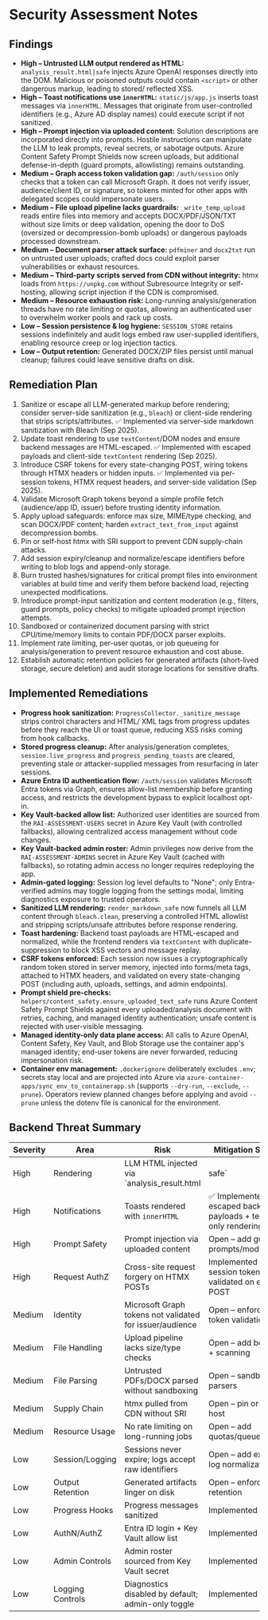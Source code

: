# Security Assessment Notes

## Findings

- **High – Untrusted LLM output rendered as HTML:** `analysis_result.html|safe` injects Azure OpenAI responses directly into the DOM. Malicious or poisoned outputs could contain `<script>` or other dangerous markup, leading to stored/ reflected XSS.
- **High – Toast notifications use `innerHTML`:** `static/js/app.js` inserts toast messages via `innerHTML`. Messages that originate from user-controlled identifiers (e.g., Azure AD display names) could execute script if not sanitized.
- **High – Prompt injection via uploaded content:** Solution descriptions are incorporated directly into prompts. Hostile instructions can manipulate the LLM to leak prompts, reveal secrets, or sabotage outputs. Azure Content Safety Prompt Shields now screen uploads, but additional defense-in-depth (guard prompts, allowlisting) remains outstanding.
- **Medium – Graph access token validation gap:** `/auth/session` only checks that a token can call Microsoft Graph. It does not verify issuer, audience/client ID, or signature, so tokens minted for other apps with delegated scopes could impersonate users.
- **Medium – File upload pipeline lacks guardrails:** `_write_temp_upload` reads entire files into memory and accepts DOCX/PDF/JSON/TXT without size limits or deep validation, opening the door to DoS (oversized or decompression-bomb uploads) or dangerous payloads processed downstream.
- **Medium – Document parser attack surface:** `pdfminer` and `docx2txt` run on untrusted user uploads; crafted docs could exploit parser vulnerabilities or exhaust resources.
- **Medium – Third-party scripts served from CDN without integrity:** htmx loads from `https://unpkg.com` without Subresource Integrity or self-hosting, allowing script injection if the CDN is compromised.
- **Medium – Resource exhaustion risk:** Long-running analysis/generation threads have no rate limiting or quotas, allowing an authenticated user to overwhelm worker pools and rack up costs.
- **Low – Session persistence & log hygiene:** `SESSION_STORE` retains sessions indefinitely and audit logs embed raw user-supplied identifiers, enabling resource creep or log injection tactics.
- **Low – Output retention:** Generated DOCX/ZIP files persist until manual cleanup; failures could leave sensitive drafts on disk.

## Remediation Plan

1. Sanitize or escape all LLM-generated markup before rendering; consider server-side sanitization (e.g., `bleach`) or client-side rendering that strips scripts/attributes. ✅ Implemented via server-side markdown sanitization with Bleach (Sep 2025).
2. Update toast rendering to use `textContent`/DOM nodes and ensure backend messages are HTML-escaped. ✅ Implemented with escaped payloads and client-side `textContent` rendering (Sep 2025).
3. Introduce CSRF tokens for every state-changing POST, wiring tokens through HTMX headers or hidden inputs. ✅ Implemented via per-session tokens, HTMX request headers, and server-side validation (Sep 2025).
4. Validate Microsoft Graph tokens beyond a simple profile fetch (audience/app ID, issuer) before trusting identity information.
5. Apply upload safeguards: enforce max size, MIME/type checking, and scan DOCX/PDF content; harden `extract_text_from_input` against decompression bombs.
6. Pin or self-host htmx with SRI support to prevent CDN supply-chain attacks.
7. Add session expiry/cleanup and normalize/escape identifiers before writing to blob logs and append-only storage.
8. Burn trusted hashes/signatures for critical prompt files into environment variables at build time and verify them before backend load, rejecting unexpected modifications.
9. Introduce prompt-input sanitization and content moderation (e.g., filters, guard prompts, policy checks) to mitigate uploaded prompt injection attempts.
10. Sandboxed or containerized document parsing with strict CPU/time/memory limits to contain PDF/DOCX parser exploits.
11. Implement rate limiting, per-user quotas, or job queueing for analysis/generation to prevent resource exhaustion and cost abuse.
12. Establish automatic retention policies for generated artifacts (short-lived storage, secure deletion) and audit storage locations for sensitive drafts.

## Implemented Remediations

- **Progress hook sanitization:** `ProgressCollector._sanitize_message` strips control characters and HTML/ XML tags from progress updates before they reach the UI or toast queue, reducing XSS risks coming from hook callbacks.
- **Stored progress cleanup:** After analysis/generation completes, `session.live_progress` and `progress_pending_toasts` are cleared, preventing stale or attacker-supplied messages from resurfacing in later sessions.
- **Azure Entra ID authentication flow:** `/auth/session` validates Microsoft Entra tokens via Graph, ensures allow-list membership before granting access, and restricts the development bypass to explicit localhost opt-in.
- **Key Vault-backed allow list:** Authorized user identities are sourced from the `RAI-ASSESSMENT-USERS` secret in Azure Key Vault (with controlled fallbacks), allowing centralized access management without code changes.
- **Key Vault-backed admin roster:** Admin privileges now derive from the `RAI-ASSESSMENT-ADMINS` secret in Azure Key Vault (cached with fallbacks), so rotating admin access no longer requires redeploying the app.
- **Admin-gated logging:** Session log level defaults to "None"; only Entra-verified admins may toggle logging from the settings modal, limiting diagnostics exposure to trusted operators.
- **Sanitized LLM rendering:** `render_markdown_safe` now funnels all LLM content through `bleach.clean`, preserving a controlled HTML allowlist and stripping scripts/unsafe attributes before response rendering.
- **Toast hardening:** Backend toast payloads are HTML-escaped and normalized, while the frontend renders via `textContent` with duplicate-suppression to block XSS vectors and message replay.
- **CSRF tokens enforced:** Each session now issues a cryptographically random token stored in server memory, injected into forms/meta tags, attached to HTMX headers, and validated on every state-changing POST (including auth, uploads, settings, and admin endpoints).
- **Prompt shield pre-checks:** `helpers/content_safety.ensure_uploaded_text_safe` runs Azure Content Safety Prompt Shields against every uploaded/analysis document with retries, caching, and managed identity authentication; unsafe content is rejected with user-visible messaging.
- **Managed identity-only data plane access:** All calls to Azure OpenAI, Content Safety, Key Vault, and Blob Storage use the container app's managed identity; end-user tokens are never forwarded, reducing impersonation risk.
- **Container env management:** `.dockerignore` deliberately excludes `.env`; secrets stay local and are projected into Azure via `azure-container-apps/sync_env_to_containerapp.sh` (supports `--dry-run`, `--exclude`, `--prune`). Operators review planned changes before applying and avoid `--prune` unless the dotenv file is canonical for the environment.

## Backend Threat Summary

| Severity | Area | Risk | Mitigation Status |
|----------|------|------|--------------------|
| High | Rendering | LLM HTML injected via `analysis_result.html|safe` | ✅ Implemented – bleach-sanitized markdown output |
| High | Notifications | Toasts rendered with `innerHTML` | ✅ Implemented – escaped backend payloads + text-only rendering |
| High | Prompt Safety | Prompt injection via uploaded content | Open – add guard prompts/moderation |
| High | Request AuthZ | Cross-site request forgery on HTMX POSTs | Implemented – per-session tokens validated on every POST |
| Medium | Identity | Microsoft Graph tokens not validated for issuer/audience | Open – enforce token validation |
| Medium | File Handling | Upload pipeline lacks size/type checks | Open – add bounds + scanning |
| Medium | File Parsing | Untrusted PDFs/DOCX parsed without sandboxing | Open – sandbox parsers |
| Medium | Supply Chain | htmx pulled from CDN without SRI | Open – pin or self-host |
| Medium | Resource Usage | No rate limiting on long-running jobs | Open – add quotas/queues |
| Low | Session/Logging | Sessions never expire; logs accept raw identifiers | Open – add expiry + log normalization |
| Low | Output Retention | Generated artifacts linger on disk | Open – enforce retention |
| Low | Progress Hooks | Progress messages sanitized | Implemented |
| Low | AuthN/AuthZ | Entra ID login + Key Vault allow list | Implemented |
| Low | Admin Controls | Admin roster sourced from Key Vault secret | Implemented |
| Low | Logging Controls | Diagnostics disabled by default; admin-only toggle | Implemented |
